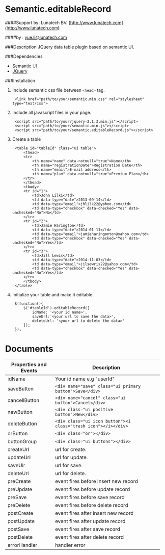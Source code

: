 Semantic.editableRecord
=======================

####Support by: Lunatech BV. [http://www.lunatech.com](http://www.lunatech.com)

####by : yue.li@lunatech.com

###Description
JQuery data table plugin based on semantic UI.

###Dependencies
- [Semantic UI](http://semantic-ui.com/)
- [JQuery](http://jquery.com/)

###Installation

1. Include semantic css file between `<head>` tag.

        <link href="path/to/your/semantic.min.css" rel="stylesheet" type="text/css">

2. Include all javascript files in your page.

        <script src="path/to/your/jquery-2.1.3.min.js"></script>
        <script src="path/to/your/semantic.min.js"></script>
        <script src="path/to/your/semantic.editableRecord.js"></script>

4. Create a table

        <table id="tableId" class="ui table">
            <thead>
            <tr>
                <th name="name" data-notnull="true">Name</th>
                <th name="registrationDate">Registration Date</th>
                <th name="email">E-mail address</th>
                <th name="plan" data-notnull="true">Premium Plan</th>
            </tr>
            </thead>
            <tbody>
            <tr id="1">
                <td>John Lilki</td>
                <td data-type="date">2013-09-14</td>
                <td data-type="email">jhlilk22@yahoo.com</td>
                <td data-type="checkbox" data-checked="Yes" data-unchecked="No">No</td>
            </tr>
            <tr id="2">
                <td>Jamie Harington</td>
                <td data-type="date">2014-01-11</td>
                <td data-type="email">jamieharingonton@yahoo.com</td>
                <td data-type="checkbox" data-checked="Yes" data-unchecked="No">Yes</td>
            </tr>
            <tr id="3">
                <td>Jill Lewis</td>
                <td data-type="date">2014-11-03</td>
                <td data-type="email">jilsewris22@yahoo.com</td>
                <td data-type="checkbox" data-checked="Yes" data-unchecked="No">Yes</td>
            </tr>
            </tbody>
        </table>

5. Initialize your table and make it editable.

        $(function(){
            $('#tableId').editableRecord({
                idName: '<your id name>',
                saveUrl:'<your url to save the data>',
                deleteUrl: '<your url to delete the data>'
            });
        });

Documents
=========

Properties and Events | Description
--------------------- | -------------
idName | Your id name e.g "userId"
saveButton | `<div name="save" class="ui primary button">Save</div>`
cancellButton | `<div name="cancel" class="ui button">Cancel</div>`
newButton | `<div class="ui positive button">New</div>`
deleteButton | `<div class="ui icon button"><i class="trash icon"></i></div>`
orButton | `<div class="or"></div>`
buttonGroup | `<div class="ui buttons"></div>`
createUrl | url for create.
updateUrl | url for update.
saveUlr | url for save.
deleteUrl | url for delete.
preCreate | event fires before insert new record
preUpdate | event fires before update record
preSave | event fires before save record
preDelete | event fires before delete record
postCreate | event fires after insert new record
postUpdate | event fires after update record
postSave | event fires after save record
postDelete | event fires after delete record
errorHandler | handler error